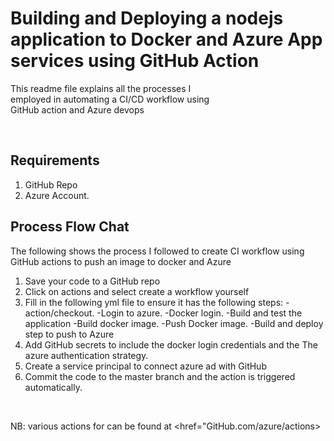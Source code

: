 # Building and Deploying a nodejs application to Docker and Azure App services using GitHub Action

This readme file explains all the processes I <br/>
employed in automating a CI/CD  workflow using <br/>
GitHub action and Azure devops<br/>

<br/>


## Requirements
1. GitHub Repo
2. Azure Account.

## Process Flow Chat
The following shows the process I followed to create CI workflow using GitHub actions 
to push an image to docker and Azure
1. Save your code to a GitHub repo
2. Click on actions and select create a workflow yourself 
3. Fill in the following yml file to ensure it has the following steps:
   -action/checkout.
   -Login to azure.
   -Docker login.
   -Build and test the application
   -Build docker image.
   -Push Docker image.
   -Build and deploy step to push to Azure
4. Add GitHub secrets to include the docker login credentials and the 
The azure authentication strategy.
5. Create a service principal to connect azure ad with GitHub
6. Commit the code to the master branch and the action is triggered automatically.
<br/>

NB: various actions for can be found at <href="GitHub.com/azure/actions>
